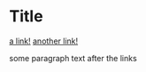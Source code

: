 # Title

[a link!](https://something.com)
[another link!](some-page.html)   

some paragraph text after the links 
